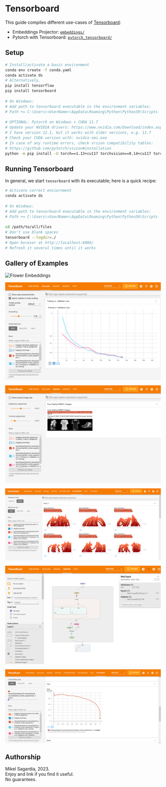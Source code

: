 # Tensorboard

This guide compiles different use-cases of [Tensorboard](https://www.tensorflow.org/tensorboard):

- Embeddings Projector: [`embeddings/`](./embeddings/)
- Pytorch with Tensorboard: [`pytorch_tensorboard/`](./pytorch_tensorboard/)

## Setup

```bash
# Install/activate a basic environment
conda env create -f conda.yaml
conda activate ds
# Alternatively, 
pip install tensorflow
pip install tensorboard

# On Windows:
# Add path to tensorboard executable in the environment variables:
# Path += C:\Users\<UserName>\AppData\Roaming\Python\Python39\Scripts

# OPTIONAL: Pytorch on Windows + CUDA 11.7
# Update your NVIDIA drivers: https://www.nvidia.com/Download/index.aspx
# I have version 12.1, but it works with older versions, e.g. 11.7
# Check your CUDA version with: nvidia-smi.exe
# In case of any runtime errors, check vrsion compatibility tables:
# https://github.com/pytorch/vision#installation
python -m pip install -U torch==1.13+cu117 torchvision==0.14+cu117 torchaudio torchtext==0.14 --index-url https://download.pytorch.org/whl/cu117
```

## Running Tensorboard

In general, we start `tensorboard` with its executable; here is a quick recipe:

```bash
# Activate correct enviornment
conda activate ds

# On Windows:
# Add path to tensorboard executable in the environment variables:
# Path += C:\Users\<UserName>\AppData\Roaming\Python\Python39\Scripts

cd /path/to/all/files
# Don't use blank spaces
tensorboard --logdir=./
# Open borwser at http://localhost:6006/
# Refresh it several times until it works
```

## Gallery of Examples

![Flower Embeddings](./assets/flower_embeddings.gif)

![Learning Curves](./assets/learning_curves.png)

![Sample Images](./assets/sample_images.png)

![Weight Histograms](./assets/weight_histograms.png)

![Model Graph](./assets/model_graph.png)

![PR Curves](./assets/pr_curves.png)

## Authorship

Mikel Sagardia, 2023.  
Enjoy and link if you find it useful.  
No guarantees.  

